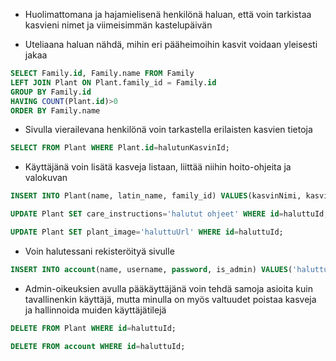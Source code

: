 * Huolimattomana ja hajamielisenä henkilönä haluan, että voin tarkistaa kasvieni nimet ja viimeisimmän
kastelupäivän

* Uteliaana haluan nähdä, mihin eri pääheimoihin kasvit voidaan yleisesti jakaa 
```sql
SELECT Family.id, Family.name FROM Family
LEFT JOIN Plant ON Plant.family_id = Family.id
GROUP BY Family.id
HAVING COUNT(Plant.id)>0
ORDER BY Family.name
```

* Sivulla vierailevana henkilönä voin tarkastella erilaisten kasvien tietoja 
```sql
SELECT FROM Plant WHERE Plant.id=halutunKasvinId;
```

* Käyttäjänä voin lisätä kasveja listaan, liittää niihin hoito-ohjeita ja valokuvan 
```sql
INSERT INTO Plant(name, latin_name, family_id) VALUES(kasvinNimi, kasvinLatinankielinenNimi, valitunHeimonId);
```
```sql
UPDATE Plant SET care_instructions='halutut ohjeet' WHERE id=haluttuId;
```
```sql
UPDATE Plant SET plant_image='haluttuUrl' WHERE id=haluttuId;
```

* Voin halutessani rekisteröityä sivulle 
```sql
INSERT INTO account(name, username, password, is_admin) VALUES('haluttuNimi', 'haluttuKäyttäjätunnus', 'haluttuSalasana', false);
```

* Admin-oikeuksien avulla pääkäyttäjänä voin tehdä samoja asioita kuin tavallinenkin käyttäjä,
mutta minulla on myös valtuudet poistaa kasveja ja hallinnoida muiden käyttäjätilejä 
```sql
DELETE FROM Plant WHERE id=haluttuId;
```
```sql
DELETE FROM account WHERE id=haluttuId;
```
